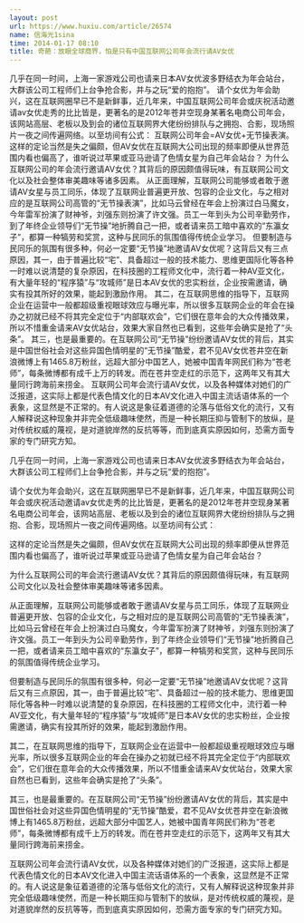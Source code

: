 ```yaml
---
layout: post
url: https://www.huxiu.com/article/26574
name: 信海光1sina
time: 2014-01-17 08:10
title: 奇葩：放眼全球商界，怕是只有中国互联网公司年会流行请AV女优
---
```

几乎在同一时间，上海一家游戏公司也请来日本AV女优波多野结衣为年会站台，大群该公司工程师们上台争抢合影，并与之玩“爱的抱抱”。 请个女优为年会助兴，这在互联网圈早已不是新鲜事，近几年来，中国互联网公司年会或庆祝活动邀请av女优走秀的比比皆是，更著名的是2012年苍井空现身某著名电商公司年会，该网站高层、老板以及到会的诸位互联网界大佬纷纷排队与之拥抱、合影，现场照片一夜之间传遍网络。以至坊间有公式： 互联网公司年会=AV女优+无节操表演。 这样的定论当然是失之偏颇，但AV女优在互联网大公司出现的频率即便从世界范围内看也偏高了，谁听说过苹果或亚马逊请了色情女星为自己年会站台？ 为什么互联网公司的年会流行邀请AV女优？其背后的原因颇值得玩味，有互联网公司文化以及社会整体审美趣味等诸多因素。 从正面理解，互联网公司能够或者敢于邀请AV女星与员工同乐，体现了互联网业普遍更开放、包容的企业文化，与之相对应的是互联网公司高管的“无节操表演”，比如马云曾经在年会上扮演过白马魔女，今年雷军扮演了财神爷，刘强东则扮演了许文强。员工一年到头为公司辛勤劳作，到了年终企业领导们“无节操”地折腾自己一把，或者请来员工暗中喜欢的“东瀛女子”，都算一种犒劳和奖赏，这种与民同乐的氛围值得传统企业学习。 但要制造与民同乐的氛围有很多种，何必一定要“无节操”地邀请AV女优呢？这背后又有三点原因，其一，由于普遍比较“宅”、具备超过一般的技术能力、思维更国际化等各种一时难以说清楚的复杂原因，在科技圈的工程师文化中，流行着一种AV亚文化，有大量年轻的“程序猿”与“攻城师”是日本AV女优的忠实粉丝，企业按需邀请，确实有投其所好的效果，能起到激励作用。 其二，在互联网思维的指导下，互联网企业在运营中一般都超级重视眼球效应与曝光率，所以很多互联网企业的年会在操办之初就已经不将其完全定位于“内部联欢会”，它们很在意年会的大众传播效果，所以不惜重金请来AV女优站台，效果大家自然也已看到，这些年会确实是抢了“头条”。 其三，也是最重要的。在互联网公司“无节操”纷纷邀请AV女优的背后，其实是中国世俗社会对这些异国色情明星的“无节操”酷爱，君不见AV女优苍井空在新浪微博上有1465.8万粉丝，远超大部分中国艺人，她被中国青年网民们称为“苍老师”，每条微博都有成千上万的转发。而在苍井空走红的示范下，这两年又有其大量同行跨海前来捞金。 互联网公司年会流行请AV女优，以及各种媒体对她们的广泛报道，这实际上都是代表色情文化的日本AV文化进入中国主流话语体系的一个表象，这显然是不正常的。有人说这是象征着道德的沦落与低俗文化的流行，又有人解释说这种现象并非完全低级趣味使然，而是一种长期压抑与管制下的放纵，是对传统权威的蔑视，是对道貌岸然的反抗等等，而到底真实原因如何，恐需方面专家的专门研究方知。

几乎在同一时间，上海一家游戏公司也请来日本AV女优波多野结衣为年会站台，大群该公司工程师们上台争抢合影，并与之玩“爱的抱抱”。

请个女优为年会助兴，这在互联网圈早已不是新鲜事，近几年来，中国互联网公司年会或庆祝活动邀请av女优走秀的比比皆是，更著名的是2012年苍井空现身某著名电商公司年会，该网站高层、老板以及到会的诸位互联网界大佬纷纷排队与之拥抱、合影，现场照片一夜之间传遍网络。以至坊间有公式：

这样的定论当然是失之偏颇，但AV女优在互联网大公司出现的频率即便从世界范围内看也偏高了，谁听说过苹果或亚马逊请了色情女星为自己年会站台？

为什么互联网公司的年会流行邀请AV女优？其背后的原因颇值得玩味，有互联网公司文化以及社会整体审美趣味等诸多因素。

从正面理解，互联网公司能够或者敢于邀请AV女星与员工同乐，体现了互联网业普遍更开放、包容的企业文化，与之相对应的是互联网公司高管的“无节操表演”，比如马云曾经在年会上扮演过白马魔女，今年雷军扮演了财神爷，刘强东则扮演了许文强。员工一年到头为公司辛勤劳作，到了年终企业领导们“无节操”地折腾自己一把，或者请来员工暗中喜欢的“东瀛女子”，都算一种犒劳和奖赏，这种与民同乐的氛围值得传统企业学习。

但要制造与民同乐的氛围有很多种，何必一定要“无节操”地邀请AV女优呢？这背后又有三点原因，其一，由于普遍比较“宅”、具备超过一般的技术能力、思维更国际化等各种一时难以说清楚的复杂原因，在科技圈的工程师文化中，流行着一种AV亚文化，有大量年轻的“程序猿”与“攻城师”是日本AV女优的忠实粉丝，企业按需邀请，确实有投其所好的效果，能起到激励作用。

其二，在互联网思维的指导下，互联网企业在运营中一般都超级重视眼球效应与曝光率，所以很多互联网企业的年会在操办之初就已经不将其完全定位于“内部联欢会”，它们很在意年会的大众传播效果，所以不惜重金请来AV女优站台，效果大家自然也已看到，这些年会确实是抢了“头条”。

其三，也是最重要的。在互联网公司“无节操”纷纷邀请AV女优的背后，其实是中国世俗社会对这些异国色情明星的“无节操”酷爱，君不见AV女优苍井空在新浪微博上有1465.8万粉丝，远超大部分中国艺人，她被中国青年网民们称为“苍老师”，每条微博都有成千上万的转发。而在苍井空走红的示范下，这两年又有其大量同行跨海前来捞金。

互联网公司年会流行请AV女优，以及各种媒体对她们的广泛报道，这实际上都是代表色情文化的日本AV文化进入中国主流话语体系的一个表象，这显然是不正常的。有人说这是象征着道德的沦落与低俗文化的流行，又有人解释说这种现象并非完全低级趣味使然，而是一种长期压抑与管制下的放纵，是对传统权威的蔑视，是对道貌岸然的反抗等等，而到底真实原因如何，恐需方面专家的专门研究方知。

